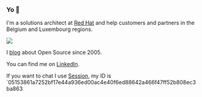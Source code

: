 ### Yo 🤘

I'm a solutions architect at [Red Hat](https://www.redhat.com) and help customers and partners in the Belgium and Luxembourg regions.

![](https://blog.wains.be/images/redhatibm.png)

I [blog](https://blog.wains.be) about Open Source since 2005.

You can find me on [LinkedIn](https://www.linkedin.com/in/sebastien-wains/).

If you want to chat I use [Session](https://getsession.org), my ID is `05153861a7252bf17e44a936ed00ac4e40f6ed88642a466f47ff52b808ec3ba863

<!--
**sebw/sebw** is a ✨ _special_ ✨ repository because its `README.md` (this file) appears on your GitHub profile.

Here are some ideas to get you started:

- 🔭 I’m currently working on ...
- 🌱 I’m currently learning ...
- 👯 I’m looking to collaborate on ...
- 🤔 I’m looking for help with ...
- 💬 Ask me about ...
- 📫 How to reach me: ...
- 😄 Pronouns: ...
- ⚡ Fun fact: ...
-->
